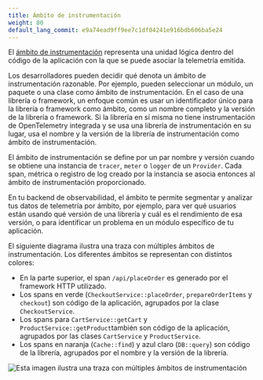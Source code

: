 ```yaml
---
title: Ámbito de instrumentación
weight: 80
default_lang_commit: e9a74ead9ff9ee7c1df04241e916bdb606ba5e24
---
```


El [ámbito de instrumentación](/docs/specs/otel/common/instrumentation-scope/)
representa una unidad lógica dentro del código de la aplicación con la que se
puede asociar la telemetría emitida.

Los desarrolladores pueden decidir qué denota un ámbito de instrumentación
razonable. Por ejemplo, pueden seleccionar un módulo, un paquete o una clase
como ámbito de instrumentación. En el caso de una librería o framework, un
enfoque común es usar un identificador único para la librería o framework como
ámbito, como un nombre completo y la versión de la librería o framework. Si la
librería en sí misma no tiene instrumentación de OpenTelemetry integrada y se
usa una librería de instrumentación en su lugar, usa el nombre y la versión de
la librería de instrumentación como ámbito de instrumentación.

El ámbito de instrumentación se define por un par nombre y versión cuando se
obtiene una instancia de `tracer`, `meter` o `logger` de un `Provider`. Cada
span, métrica o registro de log creado por la instancia se asocia entonces al
ámbito de instrumentación proporcionado.

En tu backend de observabilidad, el ámbito te permite segmentar y analizar tus
datos de telemetría por ámbito, por ejemplo, para ver qué usuarios están usando
qué versión de una librería y cuál es el rendimiento de esa versión, o para
identificar un problema en un módulo específico de tu aplicación.

El siguiente diagrama ilustra una traza con múltiples ámbitos de
instrumentación. Los diferentes ámbitos se representan con distintos colores:

- En la parte superior, el span `/api/placeOrder` es generado por el framework
  HTTP utilizado.
- Los spans en verde (`CheckoutService::placeOrder`, `prepareOrderItems` y
  `checkout`) son código de la aplicación, agrupados por la clase
  `CheckoutService`.
- Los spans para `CartService::getCart` y `ProductService::getProduct`también
  son código de la aplicación, agrupados por las clases `CartService` y
  `ProductService`.
- Los spans en naranja (`Cache::find`) y azul claro (`DB::query`) son código de
  la librería, agrupados por el nombre y la versión de la librería.

![Esta imagen ilustra una traza con múltiples ámbitos de instrumentación](spans-with-instrumentation-scope.svg)
